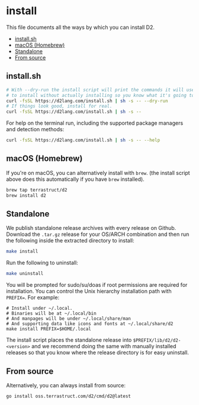 # install

This file documents all the ways by which you can install D2.

<!-- toc -->

- [install.sh](#installsh)
- [macOS (Homebrew)](#macos-homebrew)
- [Standalone](#standalone)
- [From source](#from-source)

<!-- tocstop -->

## install.sh

```sh
# With --dry-run the install script will print the commands it will use
# to install without actually installing so you know what it's going to do.
curl -fsSL https://d2lang.com/install.sh | sh -s -- --dry-run
# If things look good, install for real.
curl -fsSL https://d2lang.com/install.sh | sh -s --
```

For help on the terminal run, including the supported package managers and detection
methods:

```sh
curl -fsSL https://d2lang.com/install.sh | sh -s -- --help
```

## macOS (Homebrew)

If you're on macOS, you can alternatively install with `brew`. (the install script above
does this automatically if you have `brew` installed).

```sh
brew tap terrastruct/d2
brew install d2
```

## Standalone

We publish standalone release archives with every release on Github.
Download the `.tar.gz` release for your OS/ARCH combination and then run the following
inside the extracted directory to install:

```sh
make install
```

Run the following to uninstall:

```sh
make uninstall
```

You will be prompted for sudo/su/doas if root permissions are required for installation.
You can control the Unix hierarchy installation path with `PREFIX=`. For example:

```
# Install under ~/.local.
# Binaries will be at ~/.local/bin
# And manpages will be under ~/.local/share/man
# And supporting data like icons and fonts at ~/.local/share/d2
make install PREFIX=$HOME/.local
```

The install script places the standalone release into `$PREFIX/lib/d2/d2-<version>`
and we recommend doing the same with manually installed releases so that you
know where the release directory is for easy uninstall.


## From source

Alternatively, you can always install from source:

```sh
go install oss.terrastruct.com/d2/cmd/d2@latest
```
